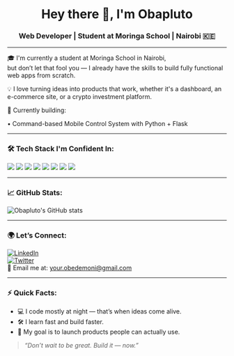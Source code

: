 <h1 align="center">Hey there 👋, I'm Obapluto</h1>
<h3 align="center">Web Developer | Student at Moringa School | Nairobi 🇰🇪</h3>

---

🎓 I'm currently a student at Moringa School in Nairobi,  
but don’t let that fool you — I already have the skills to build fully functional web apps from scratch.

💡 I love turning ideas into products that work, whether it's a dashboard, an e-commerce site, or a crypto investment platform.

🧠 Currently building:  

• Command-based Mobile Control System with Python + Flask

---

### 🛠️ Tech Stack I'm Confident In:

<p>
  <img src="https://img.shields.io/badge/React-black?style=for-the-badge&logo=react&logoColor=61DAFB"/>
  <img src="https://img.shields.io/badge/Node.js-339933?style=for-the-badge&logo=nodedotjs&logoColor=white"/>
  <img src="https://img.shields.io/badge/JavaScript-F7DF1E?style=for-the-badge&logo=javascript&logoColor=black"/>
  <img src="https://img.shields.io/badge/Python-3776AB?style=for-the-badge&logo=python&logoColor=white"/>
  <img src="https://img.shields.io/badge/PostgreSQL-336791?style=for-the-badge&logo=postgresql&logoColor=white"/>
  <img src="https://img.shields.io/badge/TypeScript-007ACC?style=for-the-badge&logo=typescript&logoColor=white"/>
  <img src="https://img.shields.io/badge/GraphQL-E10098?style=for-the-badge&logo=graphql&logoColor=white"/>
  <img src="https://img.shields.io/badge/Django-092E20?style=for-the-badge&logo=django&logoColor=white"/>
</p>

---

### 📈 GitHub Stats:
![Obapluto's GitHub stats](https://github-readme-stats.vercel.app/api?username=obapluto-ob&show_icons=true&theme=tokyonight)

---

### 🌍 Let’s Connect:
[![LinkedIn](https://img.shields.io/badge/LinkedIn-blue?style=for-the-badge&logo=linkedin&logoColor=white)](https://linkedin.com/in/obedemoni)  
[![Twitter](https://img.shields.io/badge/Twitter-1DA1F2?style=for-the-badge&logo=twitter&logoColor=white)](https://twitter.com/obedemoni)  
📧 Email me at: your.obedemoni@gmail.com

---

### ⚡ Quick Facts:
- 💻 I code mostly at night — that’s when ideas come alive.
- 🛠️ I learn fast and build faster.
- 🎯 My goal is to launch products people can actually use.

> _“Don’t wait to be great. Build it — now.”_

